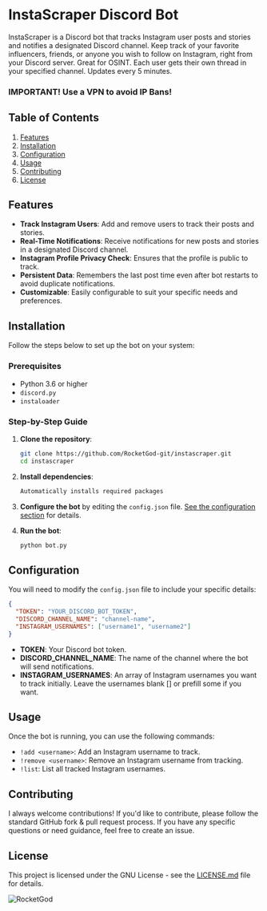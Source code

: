 # InstaScraper Discord Bot

InstaScraper is a Discord bot that tracks Instagram user posts and stories and notifies a designated Discord channel. Keep track of your favorite influencers, friends, or anyone you wish to follow on Instagram, right from your Discord server. Great for OSINT. 
Each user gets their own thread in your specified channel. Updates every 5 minutes.

### IMPORTANT! Use a VPN to avoid IP Bans!

## Table of Contents
1. [Features](#features)
2. [Installation](#installation)
3. [Configuration](#configuration)
4. [Usage](#usage)
5. [Contributing](#contributing)
6. [License](#license)

## Features
- **Track Instagram Users**: Add and remove users to track their posts and stories.
- **Real-Time Notifications**: Receive notifications for new posts and stories in a designated Discord channel.
- **Instagram Profile Privacy Check**: Ensures that the profile is public to track.
- **Persistent Data**: Remembers the last post time even after bot restarts to avoid duplicate notifications.
- **Customizable**: Easily configurable to suit your specific needs and preferences.

## Installation
Follow the steps below to set up the bot on your system:

### Prerequisites
- Python 3.6 or higher
- `discord.py`
- `instaloader`

### Step-by-Step Guide
1. **Clone the repository**:
   ```bash
   git clone https://github.com/RocketGod-git/instascraper.git
   cd instascraper
   ```

2. **Install dependencies**:
   ```bash
   Automatically installs required packages
   ```

3. **Configure the bot** by editing the `config.json` file. [See the configuration section](#configuration) for details.

4. **Run the bot**:
   ```bash
   python bot.py
   ```

## Configuration
You will need to modify the `config.json` file to include your specific details:

```json
{
  "TOKEN": "YOUR_DISCORD_BOT_TOKEN",
  "DISCORD_CHANNEL_NAME": "channel-name",
  "INSTAGRAM_USERNAMES": ["username1", "username2"]
}
```
- **TOKEN**: Your Discord bot token.
- **DISCORD_CHANNEL_NAME**: The name of the channel where the bot will send notifications.
- **INSTAGRAM_USERNAMES**: An array of Instagram usernames you want to track initially. Leave the usernames blank [] or prefill some if you want.

## Usage
Once the bot is running, you can use the following commands:

- `!add <username>`: Add an Instagram username to track.
- `!remove <username>`: Remove an Instagram username from tracking.
- `!list`: List all tracked Instagram usernames.

## Contributing
I always welcome contributions! If you'd like to contribute, please follow the standard GitHub fork & pull request process. If you have any specific questions or need guidance, feel free to create an issue.

## License
This project is licensed under the GNU License - see the [LICENSE.md](LICENSE.md) file for details.

![RocketGod](https://github.com/RocketGod-git/shell-access-discord-bot/assets/57732082/c68635fa-b89d-4f74-a1cb-5b5351c22c98)
